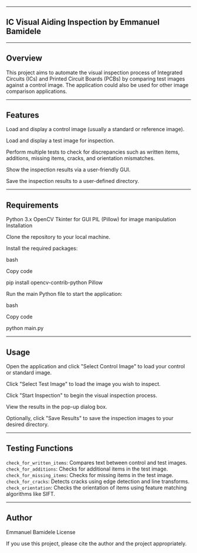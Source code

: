 -----------------------------------------
IC Visual Aiding Inspection by Emmanuel Bamidele
-----------------------------------------

-----------------------------------------
Overview
-----------------------------------------

This project aims to automate the visual inspection process of Integrated Circuits (ICs) and Printed Circuit Boards (PCBs) by comparing test images against a control image. The application could also be used for other image comparison applications.

-----------------------------------------
Features
-----------------------------------------

Load and display a control image (usually a standard or reference image).

Load and display a test image for inspection.

Perform multiple tests to check for discrepancies such as written items, additions, missing items, cracks, and orientation mismatches.

Show the inspection results via a user-friendly GUI.

Save the inspection results to a user-defined directory.

-----------------------------------------
Requirements
-----------------------------------------

Python 3.x
OpenCV
Tkinter for GUI
PIL (Pillow) for image manipulation
Installation

Clone the repository to your local machine.

Install the required packages:

bash

Copy code

pip install opencv-contrib-python Pillow

Run the main Python file to start the application:

bash

Copy code

python main.py

-----------------------------------------
Usage
-----------------------------------------

Open the application and click "Select Control Image" to load your control or standard image.

Click "Select Test Image" to load the image you wish to inspect.

Click "Start Inspection" to begin the visual inspection process.

View the results in the pop-up dialog box.

Optionally, click "Save Results" to save the inspection images to your desired directory.

-----------------------------------------
Testing Functions
-----------------------------------------

```check_for_written_items```: Compares text between control and test images.
```check_for_additions```: Checks for additional items in the test image.
```check_for_missing_items```: Checks for missing items in the test image.
```check_for_cracks```: Detects cracks using edge detection and line transforms.
```check_orientation```: Checks the orientation of items using feature matching algorithms like SIFT.

-----------------------------------------
Author
-----------------------------------------

Emmanuel Bamidele
License

If you use this project, please cite the author and the project appropriately.



